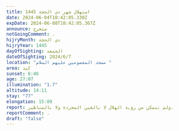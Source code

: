 ```yaml
---
title: استهلال شهر ذي الحجة 1445
date: 2024-06-04T10:42:05.330Z
expDate: 2024-06-08T10:42:05.367Z
announce: ستخرج
notGoingComment: .
hijryMonth: ذي الحجة
hijryYear: 1445
dayOfSighting: الجمعة
dateOfSighting: 2024/6/7
location: "مسجد المعصومين عليهم السلام "
area: كبد
sunset: 6:46
age: 27:07
illumination: "1.7"
altitude: 14:11
stay: "77"
elongation: 15:09
report: ولم تتمكن من رؤية الهلال لا بالعين المجردة ولا بالمناظير.
reportComment: .
draft: "false"
---
```

